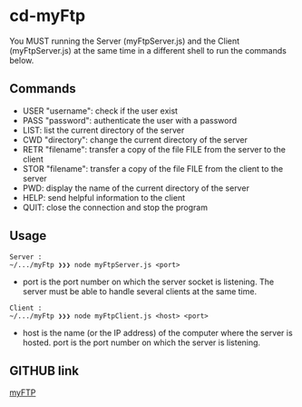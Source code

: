 # cd-myFtp

You MUST running the Server (myFtpServer.js) and the Client (myFtpServer.js) at the same time in a different shell to run the commands below.


## Commands

* USER "username": check if the user exist
* PASS "password": authenticate the user with a password
* LIST: list the current directory of the server
* CWD "directory": change the current directory of the server
* RETR "filename": transfer a copy of the file FILE from the server to the client
* STOR "filename": transfer a copy of the file FILE from the client to the server
* PWD: display the name of the current directory of the server
* HELP: send helpful information to the client
* QUIT: close the connection and stop the program


## Usage

```node
Server : 
~/.../myFtp ❯❯❯ node myFtpServer.js <port>
```
* port is the port number on which the server socket is listening. The server must be able to handle several clients at the same time.

```node
Client : 
~/.../myFtp ❯❯❯ node myFtpClient.js <host> <port>
```
* host is the name (or the IP address) of the computer where the server is hosted.
port is the port number on which the server is listening.


## GITHUB link
[myFTP](https://github.com/pu-erh/myftp/)
